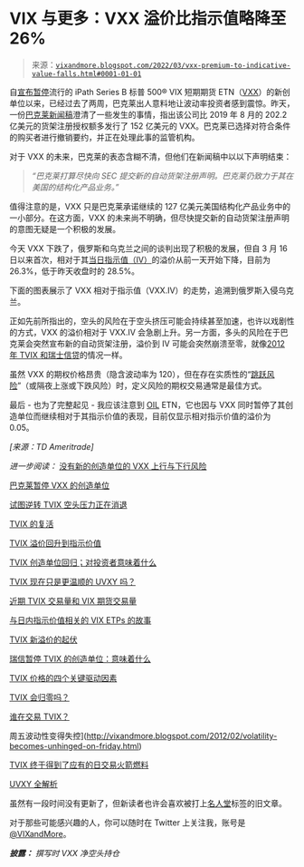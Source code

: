 <!--yml

分类：未分类

日期：2024 年 05 月 18 日 16:05:54

-->

# VIX 与更多：VXX 溢价比指示值略降至 26%

> 来源：[`vixandmore.blogspot.com/2022/03/vxx-premium-to-indicative-value-falls.html#0001-01-01`](http://vixandmore.blogspot.com/2022/03/vxx-premium-to-indicative-value-falls.html#0001-01-01)

自[宣布暂停](http://vixandmore.blogspot.com/2022/03/barclays-suspends-creation-units-for-vxx.html)流行的 iPath Series B 标普 500® VIX 短期期货 ETN（[VXX](https://vixandmore.blogspot.com/search/label/VXX)）的新创单位以来，已经过去了两周，巴克莱出人意料地让波动率投资者感到震惊。昨天，一份[巴克莱新闻稿](https://home.barclays/content/dam/home-barclays/documents/investor-relations/IRNewsPresentations/2022News/20220328-Impact-of%20over-issuance-under-BBPLC-US-Shelf.pdf)澄清了一些发生的事情，指出该公司比 2019 年 8 月的 202.2 亿美元的货架注册授权额多发行了 152 亿美元的 VXX。巴克莱已选择对符合条件的购买者进行撤销要约，并正在处理此事的监管机构。

对于 VXX 的未来，巴克莱的表态含糊不清，但他们在新闻稿中以以下声明结束：

> *“巴克莱打算尽快向 SEC 提交新的自动货架注册声明。巴克莱仍致力于其在美国的结构化产品业务。”*

值得注意的是，VXX 只是巴克莱承诺继续的 127 亿美元美国结构化产品业务中的一小部分。在这方面，VXX 的未来尚不明确，但尽快提交新的自动货架注册声明的意图无疑是一个积极的发展。

今天 VXX 下跌了，俄罗斯和乌克兰之间的谈判出现了积极的发展，但自 3 月 16 日以来首次，相对于其[当日指示值（IV）](http://vixandmore.blogspot.com/search/label/intraday%20indicative%20value)的溢价从前一天开始下降，目前为 26.3%，低于昨天收盘时的 28.5%。

下面的图表展示了 VXX 相对于指示值（VXX.IV）的走势，追溯到俄罗斯入侵乌克兰。

正如先前所指出的，空头的风险在于空头挤压可能会持续甚至加速，也许以戏剧性的方式，VXX 的溢价相对于 VXX.IV 会急剧上升。另一方面，多头的风险在于巴克莱会突然宣布新的自动货架注册，溢价到 IV 可能会突然崩溃至零，就像[2012 年 TVIX 和瑞士信贷](http://vixandmore.blogspot.com/2012/03/tvix-creation-units-return-what-it.html)的情况一样。

虽然 VXX 的期权价格昂贵（隐含波动率为 120），但在存在实质性的“[跳跃风险](https://vixandmore.blogspot.com/search/label/jump%20risk)”（或隔夜上涨或下跌风险）时，定义风险的期权交易通常是最佳方式。

最后 - 也为了完整起见 - 我应该注意到 [OIL](https://vixandmore.blogspot.com/search/label/OIL) ETN，它也因与 VXX 同时暂停了其创造单位而继续相对于其指示价值的表现，目前仅显示相对指示价值的溢价为 0.05。

*[来源：TD Ameritrade]*

*进一步阅读：* [没有新的创造单位的 VXX 上行与下行风险](http://vixandmore.blogspot.com/2022/03/vxx-upside-vs-downside-risk-with-no-new.html)

[巴克莱暂停 VXX 的创造单位](http://vixandmore.blogspot.com/2022/03/barclays-suspends-creation-units-for-vxx.html)

[试图逆转 TVIX 空头压力正在消退](http://vixandmore.blogspot.com/2021/02/attempt-at-tvixf-short-squeeze-fizzling.html)

[TVIX 的复活](http://vixandmore.blogspot.com/2012/12/the-resurrection-of-tvix.html)

[TVIX 溢价回升到指示价值](http://vixandmore.blogspot.com/2012/04/tvix-premium-to-indicative-value.html)

[TVIX 创造单位回归；对投资者意味着什么](http://vixandmore.blogspot.com/2012/03/tvix-creation-units-return-what-it.html)

[TVIX 现在只是更温顺的 UVXY 吗？](http://vixandmore.blogspot.com/2012/03/is-tvix-now-just-more-docile-uvxy.html)

[近期 TVIX 交易量和 VIX 期货交易量](http://vixandmore.blogspot.com/2012/02/recent-tvix-volume-and-vix-futures.html)

[与日内指示价值相关的 VIX ETPs 的故事](http://vixandmore.blogspot.com/2012/02/story-of-vix-etps-relative-to-their.html)

[TVIX 新溢价的起伏](http://vixandmore.blogspot.com/2012/02/ups-and-downs-of-new-premium-in-tvix.html)

[瑞信暂停 TVIX 的创造单位：意味着什么](http://vixandmore.blogspot.com/2012/02/credit-suisse-suspends-creation-units.html)

[TVIX 价格的四个关键驱动因素](http://vixandmore.blogspot.com/2012/02/four-key-drivers-of-price-of-tvix.html)

[TVIX 会归零吗？](http://vixandmore.blogspot.com/2012/02/will-tvix-go-to-zero.html)

[谁在交易 TVIX？](http://vixandmore.blogspot.com/2012/02/who-is-trading-tvix.html)

周五波动性变得失控](http://vixandmore.blogspot.com/2012/02/volatility-becomes-unhinged-on-friday.html)

[TVIX 终于得到了应有的日交易火箭燃料](http://vixandmore.blogspot.com/2011/01/tvix-finally-getting-due-as-day-trading.html)

[UVXY 全解析](http://vixandmore.blogspot.com/2012/02/all-about-uvxy.html)

虽然有一段时间没有更新了，但新读者也许会喜欢被打上[名人堂](http://vixandmore.blogspot.com/search/label/hall%20of%20fame)标签的旧文章。

对于那些可能感兴趣的人，你可以随时在 Twitter 上关注我，账号是 [@VIXandMore](https://twitter.com/VIXandMore)。

***披露：*** *撰写时 VXX 净空头持仓*
